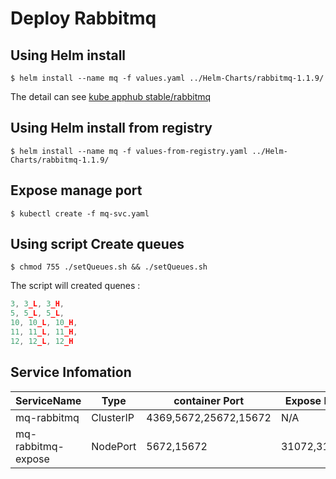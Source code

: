 # Deploy Rabbitmq
 
## Using Helm install
 
```shell
$ helm install --name mq -f values.yaml ../Helm-Charts/rabbitmq-1.1.9/
```
 
The detail can see [kube apphub stable/rabbitmq][1]

## Using Helm install from registry
 
```shell
$ helm install --name mq -f values-from-registry.yaml ../Helm-Charts/rabbitmq-1.1.9/
```

## Expose manage port

```shell
$ kubectl create -f mq-svc.yaml
```

## Using script Create queues

```shell
$ chmod 755 ./setQueues.sh && ./setQueues.sh
```

The script will created quenes :
```js
3, 3_L, 3_H,
5, 5_L, 5_L,
10, 10_L, 10_H,
11, 11_L, 11_H,
12, 12_L, 12_H
```

## Service Infomation

|ServiceName|Type|container Port|Expose Port|
|-|-|-|-|
|mq-rabbitmq|ClusterIP|4369,5672,25672,15672|N/A|
|mq-rabbitmq-expose|NodePort|5672,15672|31072,31075|

[1]:https://hub.kubeapps.com/charts/stable/rabbitmq
